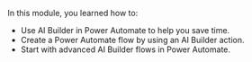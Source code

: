 In this module, you learned how to: 

- Use AI Builder in Power Automate to help you save time.
- Create a Power Automate flow by using an AI Builder action. 
- Start with advanced AI Builder flows in Power Automate. 
